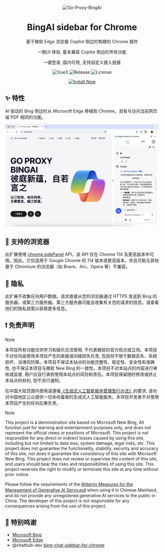 <div align="center">

![Go-Proxy-BingAI](https://raw.githubusercontent.com/Harry-zklcdc/go-proxy-bingai/master/docs/img/header.png)

# BingAI sidebar for Chrome

基于微软 Edge 浏览器 Copilot 侧边栏构建的 Chrome 插件

一致UI 体验, 基本兼容 Copilot 侧边栏所有功能

一键登录, 国内可用, 支持自定义接入链接

![Vue3](https://img.shields.io/badge/Vue-3.4.21-green?style=flat-square&logo=vue.js) ![Release](https://img.shields.io/github/v/release/Harry-zklcdc/bingai-sidebar-chrome.svg?style=flat-square&label=Release&logo=github&color=light-green) ![License](https://img.shields.io/github/license/Harry-zklcdc/bingai-sidebar-chrome.svg?style=flat-square&label=License&logo=github&color=blue)

[![Install Now](https://storage.googleapis.com/web-dev-uploads/image/WlD8wC6g8khYWPJUsQceQkhXSlv1/UV4C4ybeBTsZt43U4xis.png)](https://chromewebstore.google.com/detail/bingai-sidebar-for-chrome/enfbonjklffanbdpfabadbgaljojhlei)

</div>

## ✨ 特性

AI 驱动的 Bing 侧边栏从 Microsoft Edge 移植到 Chrome，具有与访问当前网页或 PDF 相同的功能。

![屏幕截图](screenshot.png?raw=true)


## 📌 支持的浏览器

此扩展使用 [chrome.sidePanel](https://developer.chrome.com/docs/extensions/reference/sidePanel/) API，该 API 仅在 Chrome 114 及更高版本中可用。因此，它仅适用于 Google Chrome 的 114 版本或更高版本，并且可能与其他基于 Chromium 的浏览器（如 Brave、Arc、Opera 等）不兼容。

## 🍩 隐私

此扩展不收集任何用户数据。请求直接从您的浏览器通过 HTTPS 发送到 Bing 的服务器，或第三方服务器。第三方服务器可能会收集有关您的请求的信息。请查看他们的隐私政策以获取更多信息。

## ❗️ 免责声明

> [!NOTE]
> 本项目所有功能仅供学习和娱乐交流使用, 不代表微软的官方观点或立场。本项目不对任何由使用本项目产生的直接或间接损失负责, 包括但不限于数据丢失、系统损坏、法律风险等。本项目不保证本站点的功能完整性、稳定性、安全性和准确性, 也不保证本项目与微软 New Bing 的一致性。本项目不对本站点的内容进行审核或监督, 用户应自行承担使用本站点的风险和责任。本项目保留随时修改或终止本站点的权利, 恕不另行通知。
>
> 在中国大陆范围内使用请遵循[《生成式人工智能服务管理暂行办法》](http://www.cac.gov.cn/2023-07/13/c_1690898327029107.htm)的要求, 请勿对中国地区公众提供一切未经备案的生成式人工智能服务。本项目开发者不对使用本项目产生的任何后果负责。

> [!NOTE]
> This project is a demonstration site based on Microsoft New Bing, All function just for learning and entertainment purposes only, and does not represent the official views or positions of Microsoft. This project is not responsible for any direct or indirect losses caused by using this site, including but not limited to data loss, system damage, legal risks, etc. This project does not guarantee the functionality, stability, security and accuracy of this site, nor does it guarantee the consistency of this site with Microsoft New Bing. This project does not review or supervise the content of this site, and users should bear the risks and responsibilities of using this site. This project reserves the right to modify or terminate this site at any time without prior notice.
>
> Please follow the requirements of the [《Interim Measures for the Management of Generative AI Services》](http://www.cac.gov.cn/2023-07/13/c_1690898327029107.htm) when using it in Chinese Mainland, and do not provide any unregistered generative AI services to the public in China. The developer of this project is not responsible for any consequences arising from the use of this project.

## 🎉 特别鸣谢

- [Microsoft Bing](https://www.bing.com)
- [Microsoft Edge](https://www.microsoft.com/edge)
- @chathub-dev [bing-chat-sidebar-for-chrome](https://github.com/chathub-dev/bing-chat-sidebar-for-chrome)
